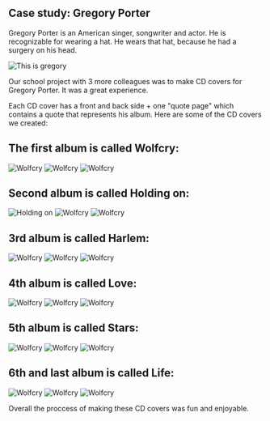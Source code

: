 ## Case study: Gregory Porter ##

Gregory Porter is an American singer, songwriter and actor. He is recognizable for wearing a hat. He wears that hat, because he had a surgery on his head.

![This is gregory](gregory-porter.jpg)

Our school project with 3 more colleagues was to make CD covers for Gregory Porter. It was a great experience.

Each CD cover has a front and back side + one "quote page" which contains a quote that represents his album.
Here are some of the CD covers we created:

## The first album is called Wolfcry: ##

![Wolfcry](Artboard1.png)
![Wolfcry](Artboard2.png)
![Wolfcry](Artboard3.png)

## Second album is called Holding on: ##

![Holding on](Artboard4.png)
![Wolfcry](Artboard5.png)
![Wolfcry](Artboard6.png)

## 3rd album is called Harlem: ##

![Wolfcry](Artboard7.png)
![Wolfcry](Artboard8.png)
![Wolfcry](Artboard9.png)

## 4th album is called Love: ##

![Wolfcry](Artboard10.png)
![Wolfcry](Artboard11.png)
![Wolfcry](Artboard12.png)

## 5th album is called Stars: ##

![Wolfcry](Artboard13.png)
![Wolfcry](Artboard14.png)
![Wolfcry](Artboard15.png)

## 6th and last album is called Life: ##

![Wolfcry](Artboard16.png)
![Wolfcry](Artboard17.png)
![Wolfcry](Artboard18.png)

Overall the proccess of making these CD covers was fun and enjoyable.
